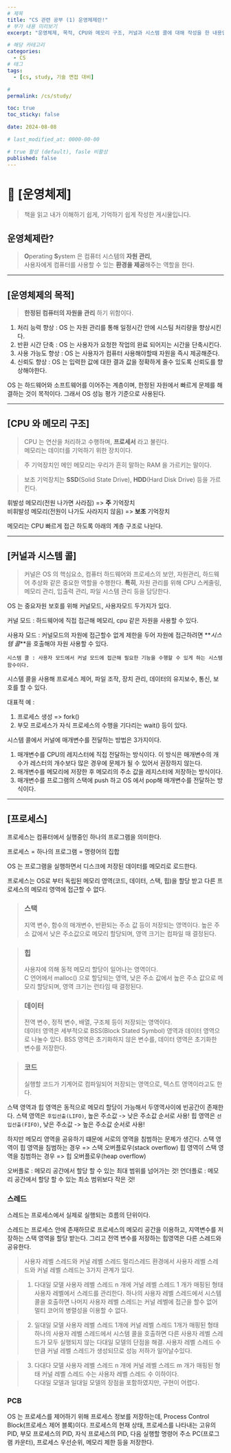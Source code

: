 ```yaml
---
# 제목
title: "CS 관련 공부 (1) 운영체제란!"
# 부가 내용 미리보기
excerpt: "운영체제, 목적, CPU와 메모리 구조, 커널과 시스템 콜에 대해 작성을 한 내용입니다."

# 해당 카테고리
categories:
  - CS
# 태그
tags:
  - [cs, study, 기술 면접 대비]

#
permalink: /cs/study/

toc: true
toc_sticky: false

date: 2024-08-08

# last_modified_at: 0000-00-00

# true 활성 (default), fasle 비활성
published: false
---
```


# 🦥 [운영체제]

> 책을 읽고 내가 이해하기 쉽게, 기억하기 쉽게 작성한 게시물입니다.

## 운영체제란?

> **O**perating **S**ystem 은 컴퓨터 시스템의 **자원 관리**,  
> 사용자에게 컴퓨터를 사용할 수 있는 **환경을 제공**해주는 역할을 한다.

---

## [운영체제의 목적]

> **한정된 컴퓨터의 자원을 관리** 하기 위함이다.

1. 처리 능력 향상 : OS 는 자원 관리를 통해 일정시간 안에 시스팀 처리량을 향상시킨다.
2. 반환 시간 단축 : OS 는 사용자가 요청한 작업의 완료 되어지는 시간을 단축시킨다.
3. 사용 가능도 향상 : OS 는 사용자가 컴퓨터 사용해야할때 자원을 즉시 제공해준다.
4. 신뢰도 향상 : OS 는 입력한 값에 대한 결과 값을 정확하게 줄수 있도록 신뢰도를 향상해야한다.

OS 는 하드웨어와 소프트웨어를 이어주는 계층이며, 한정된 자원에서 빠르게 문제를 해결하는 것이 목적이다.
그래서 OS 성능 평가 기준으로 사용된다.

---

## [CPU 와 메모리 구조]

> CPU 는 연산을 처리하고 수행하며, **프로세서** 라고 불린다.  
> 메모리는 데이터를 기억하기 위한 장치이다.

> 주 기억장치인 메인 메모리는 우리가 흔히 말하는 RAM 을 가르키는 말이다.

> 보조 기억장치는 **SSD**(Solid State Drive), **HDD**(Hard Disk Drive) 등을 가르킨다.

휘발성 메모리(전원 나가면 사라짐) => **주** 기억장치  
비휘발성 메모리(전원이 나가도 사라지지 않음) => **보조** 기억장치

메모리는 CPU 빠르게 접근 하도록 아래의 계층 구조로 나뉜다.

---

## [커널과 시스템 콜]

> 커널은 OS 의 핵심요소, 컴퓨터 하드웨어와 프로세스의 보안, 자원관리, 하드웨어 추상화 같은 중요한 역할을 수행한다. **특히**, 자원 관리를 위해 CPU 스케줄링, 메모리 관리, 입출력 관리, 파일 시스템 관리 등을 담당한다.

OS 는 중요자원 보호를 위해 커널모드, 사용자모드 두가지가 있다.

커널 모드 : 하드웨어에 직접 접근해 메모리, cpu 같은 자원을 사용할 수 있다.

사용자 모드 : 커널모드의 자원에 접근할수 없게 제한을 두어 자원에 접근하려면 **_시스템 콜_**을 호출해야 자원 사용할 수 있다.

`시스템 콜 : 사용자 모드에서 커널 모드에 접근해 필요한 기능을 수행할 수 있게 하는 시스템 함수이다. `

시스템 콜을 사용해 프로세스 제어, 파일 조작, 장치 관리, 데이터의 유지보수, 통신, 보호를 할 수 있다.

대표적 예 :

1. 프로세스 생성 => fork()
2. 부모 프로세스가 자식 프로세스의 수행을 기다리는 wait() 등이 있다.

시스템 콜에서 커널에 매개변수를 전달하는 방법은 3가지이다.

1. 매개변수를 CPU의 레지스터에 직접 전달하는 방식이다. 이 방식은 매개변수의 개수가 레스터의 개수보다 많은 경우에 문제가 될 수 있어서 권장하지 않는다.
2. 매개변수를 메모리에 저장한 후 메모리의 주소 값을 레지스터에 저장하는 방식이다.
3. 매개변수를 프로그램의 스택에 push 하고 OS 에서 pop해 매개변수를 전달하는 방식이다.

---

## [프로세스]

프로세스는 컴퓨터에서 실행중인 하나의 프로그램을 의미한다.

프로세스 = 하나의 프로그램 = 명령어의 집합

OS 는 프로그램을 실행하면서 디스크에 저장된 데이터를 메모리로 로드한다.

프로세스는 OS로 부터 독립된 메모리 영역(코드, 데이터, 스택, 힙)을 할당 받고 다른 프로세스의 메모리 영역에 접근할 수 없다.

> ### 스택
>
> 지역 변수, 함수의 매개변수, 반환되는 주소 값 등이 저장되는 영역이다.
> 높은 주소 값에서 낮은 주소값으로 메모리 할당되며, 영역 크기는 컴파일 때 결정된다.

> ### 힙
>
> 사용자에 의해 동적 메모리 할당이 일어나는 영역이다.  
> C 언어에서 malloc() 으로 할당되는 영역,
> 낮은 주소 값에서 높은 주소 값으로 메모리 할당되며, 영역 크기는 런타임 때 결정된다.

> ### 데이터
>
> 전역 변수, 정적 변수, 배열, 구조체 등이 저장되는 영역이다.  
> 데이터 영역은 세부적으로 BSS(Block Stated Symbol) 영역과 데이터 영역으로 나눌수 있다. BSS 영역은 초기화하지 않은 변수를, 데이터 영역은 초기화한 변수를 저장한다.

> ### 코드
>
> 실행할 코드가 기계어로 컴파일되어 저장되는 영역으로, 텍스트 영역이라고도 한다.

스택 영역과 힙 영역은 동적으로 메모리 할당이 가능해서 두영역사이에 빈공간이 존재한다.
스택 영역은 `후입선출(LIFO)`, 높은 주소값 -> 낮은 주소값 순서로 사용!
힙 영역은 `선입선출(FIFO)`, 낮은 주소값 -> 높은 주소값 순서로 사용!

하지만 메모리 영역을 공유하기 떄문에 서로의 영역을 침범하는 문제가 생긴다.
스택 영역이 힙 영역을 침범하는 경우 => 스택 오버플로우(stack overflow)
힙 영역이 스택 영역을 침범하는 경우 => 힙 오버플로우(heap overflow)

오버플로 : 메모리 공간에서 할당 할 수 있는 최대 범위를 넘어가는 것!
언더플로 : 메모리 공간에서 할당 할 수 있는 최소 범위보다 작은 것!

### 스레드

스레드는 프로세스에서 실제로 실행되는 흐름의 단위이다.

스레드는 프로세스 안에 존재하므로 프로세스의 메모리 공간을 이용하고, 지역변수를 저장하는 스택 영역을 할당 받는다.
그리고 전역 변수를 저장하는 힙영역은 다른 스레드와 공유한다.

> 사용자 레벨 스레드와 커널 레벨 스레드
> 멀리스레드 환경에서 사용자 레벨 스레드와 커널 레벨 스레드는 3가지 관계가 있다.

> 1. 다대일 모델
>    사용자 레벨 스레드 n 개에 거널 레벨 스레드 1 개가 매핑된 형태
>    사용자 레벨에서 스레드를 관리한다.
>    하나의 사용자 레벨 스레드에서 시스템 콜을 호출하면 나머지 사용자 레벨 스레드는 커널 레벨에 접근을 할수 없어 멀티 코어의 병렬성을 이용할 수 없다.

> 2. 일대일 모델
>    사용자 레벨 스레드 1개에 커널 레벨 스레드 1개가 매핑된 형태
>    하나의 사용자 레벨 스레드에서 시스템 콜을 호출하면 다른 사용자 레벨 스레드가 모두 실행되지 않는 다대일 모델의 단점을 해결.
>    사용자 레벨 스레드 수만큼 커널 레벨 스레드가 생성되므로 성능 저하가 일어날수있다.

> 3. 다대다 모델
>    사용자 레벨 스레드 n 개에 커널 레벨 스레드 m 개가 매핑된 형태
>    커널 레벨 스레드 수는 사용자 레벨 스레드 수 이하이다.  
>    다대일 모델과 일대일 모델의 장점을 포함하였지만, 구현이 어렵다.

### PCB

OS 는 프로세스를 제어하기 위해 프로세스 정보를 저장하는데, Process Control Block(프로세스 제어 블록)이다.
프로세스의 현재 상태, 프로세스를 나타내는 고유의 PID, 부모 프로세스의 PID, 자식 프로세스의 PID, 다음 실행할 명령어 주소 PC(프로그램 카운터), 프로세스 우선순위, 메모리 제한 등을 저장한다.

<!--
## 스케줄링

## 메모리 관리 전략

## 가상 메모리

## 캐시 메모리

 -->
